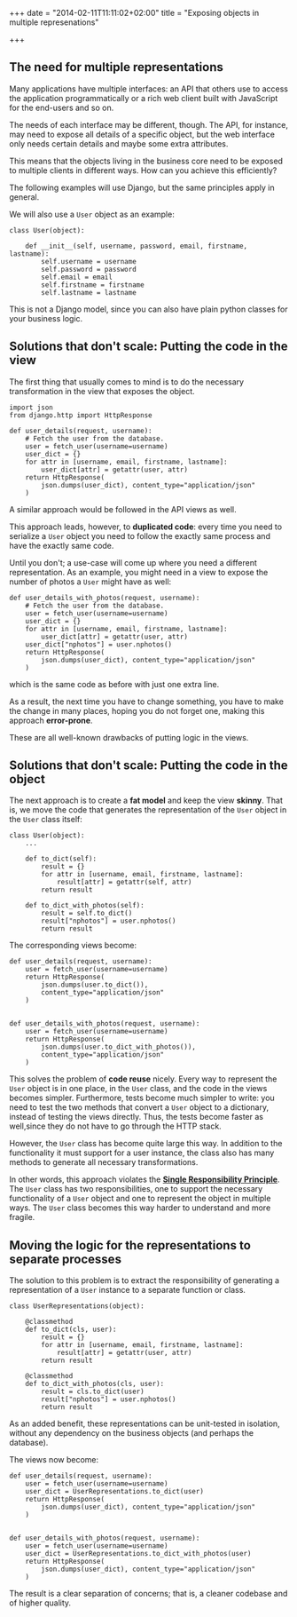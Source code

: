 +++
date = "2014-02-11T11:11:02+02:00"
title = "Exposing objects in multiple represenations"

+++

## The need for multiple representations

Many applications have multiple interfaces: an API that others use to access the
application programmatically or a rich web client built with JavaScript for the
end-users and so on.

The needs of each interface may be different, though. The API, for
instance, may need to expose all details of a specific object, but the web
interface only needs certain details and maybe some extra attributes.

This means that the objects living in the business core need to be exposed to
multiple clients in different ways. How can you achieve this efficiently?

The following examples will use Django, but the same principles apply in
general.

We will also use a `User` object as an example:

    class User(object):

        def __init__(self, username, password, email, firstname, lastname):
            self.username = username
            self.password = password
            self.email = email
            self.firstname = firstname
            self.lastname = lastname


This is not a Django model, since you can also have plain python classes for
your business logic.


## Solutions that don't scale: Putting the code in the view

The first thing that usually comes to mind is to do the necessary transformation
in the view that exposes the object.


    import json
    from django.http import HttpResponse

    def user_details(request, username):
        # Fetch the user from the database.
        user = fetch_user(username=username)
        user_dict = {}
        for attr in [username, email, firstname, lastname]:
            user_dict[attr] = getattr(user, attr)
        return HttpResponse(
            json.dumps(user_dict), content_type="application/json"
        )

A similar approach would be followed in the API views as well.

This approach leads, however, to **duplicated code**: every time you need to
serialize a `User` object you need to follow the exactly same process and have
the exactly same code.

Until you don't; a use-case will come up where you need a different
representation. As an example, you might need in a view to expose the number of
photos a `User` might have as well:

    def user_details_with_photos(request, username):
        # Fetch the user from the database.
        user = fetch_user(username=username)
        user_dict = {}
        for attr in [username, email, firstname, lastname]:
            user_dict[attr] = getattr(user, attr)
        user_dict["nphotos"] = user.nphotos()
        return HttpResponse(
            json.dumps(user_dict), content_type="application/json"
        )

which is the same code as before with just one extra line.

As a result, the next time you have to change something, you have to make the
change in many places, hoping you do not forget one, making this approach
**error-prone**.

These are all well-known drawbacks of putting logic in the views.


## Solutions that don't scale: Putting the code in the object

The next approach is to create a **fat model** and keep the view **skinny**.
That is, we move the code that generates the representation of the `User` object
in the `User` class itself:


    class User(object):
        ...

        def to_dict(self):
            result = {}
            for attr in [username, email, firstname, lastname]:
                result[attr] = getattr(self, attr)
            return result

        def to_dict_with_photos(self):
            result = self.to_dict()
            result["nphotos"] = user.nphotos()
            return result


The corresponding views become:

    def user_details(request, username):
        user = fetch_user(username=username)
        return HttpResponse(
            json.dumps(user.to_dict()),
            content_type="application/json"
        )


    def user_details_with_photos(request, username):
        user = fetch_user(username=username)
        return HttpResponse(
            json.dumps(user.to_dict_with_photos()),
            content_type="application/json"
        )


This solves the problem of **code reuse** nicely. Every way to represent the
`User` object is in one place, in the `User` class, and the code in the views
becomes simpler. Furthermore, tests become much simpler to write: you need to
test the two methods that convert a `User` object to a dictionary, instead of
testing the views directly. Thus, the tests become faster as well,since they do
not have to go through the HTTP stack.

However, the `User` class has become quite large this way. In addition to the
functionality it must support for a user instance, the class also has many
methods to generate all necessary transformations.

In other words, this approach violates the
[**Single Responsibility Principle**][1]. The `User` class has two
responsibilities, one to support the necessary functionality of a `User` object
and one to represent the object in multiple ways. The `User` class becomes this
way harder to understand and more fragile.


## Moving the logic for the representations to separate processes

The solution to this problem is to extract the responsibility of generating a
representation of a `User` instance to a separate function or class.


    class UserRepresentations(object):

        @classmethod
        def to_dict(cls, user):
            result = {}
            for attr in [username, email, firstname, lastname]:
                result[attr] = getattr(user, attr)
            return result

        @classmethod
        def to_dict_with_photos(cls, user):
            result = cls.to_dict(user)
            result["nphotos"] = user.nphotos()
            return result


As an added benefit, these representations can be unit-tested in isolation,
without any dependency on the business objects (and perhaps the database).

The views now become:


    def user_details(request, username):
        user = fetch_user(username=username)
        user_dict = UserRepresentations.to_dict(user)
        return HttpResponse(
            json.dumps(user_dict), content_type="application/json"
        )


    def user_details_with_photos(request, username):
        user = fetch_user(username=username)
        user_dict = UserRepresentations.to_dict_with_photos(user)
        return HttpResponse(
            json.dumps(user_dict), content_type="application/json"
        )


The result is a clear separation of concerns; that is, a cleaner codebase and of
higher quality.


[1]: http://en.wikipedia.org/wiki/Single_responsibility_principle
